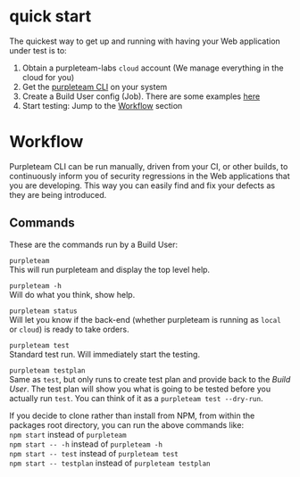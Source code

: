 # quick start

The quickest way to get up and running with having your Web application under test is to:

1. Obtain a purpleteam-labs `cloud` account (We manage everything in the cloud for you)
2. Get the [purpleteam CLI](https://gitlab.com/purpleteam-labs/purpleteam) on your system
3. Create a Build User config (Job). There are some examples [here](https://gitlab.com/purpleteam-labs/purpleteam/-/tree/master/testResources/jobs)
4. Start testing: Jump to the [Workflow](#workflow) section

# Workflow

Purpleteam CLI can be run manually, driven from your CI, or other builds, to continuously inform you of security regressions in the Web applications that you are developing. This way you can easily find and fix your defects as they are being introduced.

## Commands

These are the commands run by a Build User:

`purpleteam`  
This will run purpleteam and display the top level help.

`purpleteam -h`  
Will do what you think, show help.

`purpleteam status`  
Will let you know if the back-end (whether purpleteam is running as `local` or `cloud`) is ready to take orders.

`purpleteam test`  
Standard test run. Will immediately start the testing.

`purpleteam testplan`  
Same as `test`, but only runs to create test plan and provide back to the _Build User_. The test plan will show you what is going to be tested before you actually run `test`. You can think of it as a `purpleteam test --dry-run`.

If you decide to clone rather than install from NPM, from within the packages root directory, you can run the above commands like:  
`npm start` instead of `purpleteam`  
`npm start -- -h` instead of `purpleteam -h`  
`npm start -- test` instead of `purpleteam test`  
`npm start -- testplan` instead of `purpleteam testplan`

